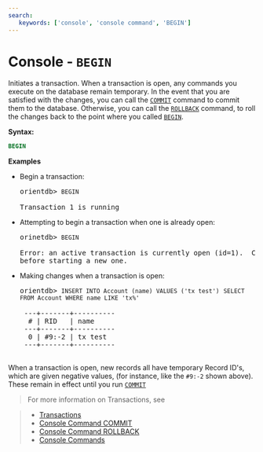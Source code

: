 ```yaml
---
search:
   keywords: ['console', 'console command', 'BEGIN']
---
```


<!-- proofread 2015-01-06 SAM -->

# Console - `BEGIN`

Initiates a transaction.  When a transaction is open, any commands you execute on the database remain temporary. In the event that you are satisfied with the changes, you can call the [`COMMIT`](Console-Command-Commit.md) command to commit them to the database.  Otherwise, you can call the [`ROLLBACK`](Console-Command-Rollback.md) command, to roll the changes back to the point where you called [`BEGIN`](Console-Command-Begin.md).

**Syntax:**

```sql
BEGIN
```

**Examples**

- Begin a transaction:

  <pre>
  orientdb> <code class="lang-sql userinput">BEGIN</code>

  Transaction 1 is running
  </pre>

- Attempting to begin a transaction when one is already open:

  <pre>
  orinetdb> <code class='lang-sql userinput'>BEGIN</code>

  Error: an active transaction is currently open (id=1).  Commit or rollback 
  before starting a new one.
  </pre>

- Making changes when a transaction is open:

  <pre>
  orientdb> <code class="lang-sql userinput">INSERT INTO Account (name) VALUES ('tx test')</code

  Inserted record 'Account#9:-2{name:tx test} v0' in 0,004000 sec(s).

  orientdb> <code class="lang-sql userinput">SELECT FROM Account WHERE name LIKE 'tx%'</code>
   
   ---+-------+----------
    # | RID   | name	
   ---+-------+----------
    0 | #9:-2 | tx test
   ---+-------+----------
   </pre>

When a transaction is open, new records all have temporary Record ID's, which are given negative values, (for instance, like the `#9:-2` shown above).  These remain in effect until you run [`COMMIT`](Console-Command-Commit.md)

>For more information on Transactions, see

>- [Transactions](../Transactions.md)
>- [Console Command COMMIT](Console-Command-Commit.md)
>- [Console Command ROLLBACK](Console-Command-Rollback.md)
>- [Console Commands](Console-Commands.md)
